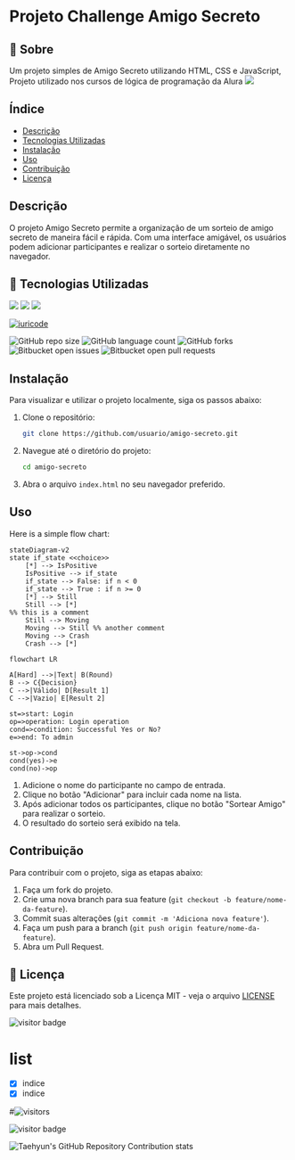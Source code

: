 # Projeto Challenge Amigo Secreto
## 🔖 Sobre

Um projeto simples de Amigo Secreto utilizando HTML, CSS e JavaScript, Projeto utilizado nos cursos de lógica de programação da Alura
<img src="assets/alura.jpg">
## Índice

- [Descrição](#descrição)
- [Tecnologias Utilizadas](#tecnologias-utilizadas)
- [Instalação](#instalação)
- [Uso](#uso)
- [Contribuição](#contribuição)
- [Licença](#licença)

## Descrição

O projeto Amigo Secreto permite a organização de um sorteio de amigo secreto de maneira fácil e rápida. Com uma interface amigável, os usuários podem adicionar participantes e realizar o sorteio diretamente no navegador.

## 🚀 Tecnologias Utilizadas

<div>
  <img src="https://img.shields.io/badge/HTML-239120?style=for-the-badge&logo=html5&logoColor=white">
  <img src="https://img.shields.io/badge/CSS-239120?&style=for-the-badge&logo=css3&logoColor=white">
  <img src="https://img.shields.io/badge/JavaScript-F7DF1E?style=for-the-badge&logo=javascript&logoColor=black">
</div>

[![iuricode](https://github-readme-stats.vercel.app/api/top-langs/?username=iuricode&hide=html&layout=compact&theme=default)](https://github.com/anuraghazra/github-readme-stats)

![GitHub repo size](https://img.shields.io/github/repo-size/iuricode/README-template?style=for-the-badge)
![GitHub language count](https://img.shields.io/github/languages/count/iuricode/README-template?style=for-the-badge)
![GitHub forks](https://img.shields.io/github/forks/iuricode/README-template?style=for-the-badge)
![Bitbucket open issues](https://img.shields.io/bitbucket/issues/iuricode/README-template?style=for-the-badge)
![Bitbucket open pull requests](https://img.shields.io/bitbucket/pr-raw/iuricode/README-template?style=for-the-badge)

## Instalação

Para visualizar e utilizar o projeto localmente, siga os passos abaixo:

1. Clone o repositório:
    ```bash
    git clone https://github.com/usuario/amigo-secreto.git
    ```

2. Navegue até o diretório do projeto:
    ```bash
    cd amigo-secreto
    ```
3. Abra o arquivo `index.html` no seu navegador preferido.

## Uso

Here is a simple flow chart:

```mermaid
stateDiagram-v2
state if_state <<choice>>
    [*] --> IsPositive
    IsPositive --> if_state
    if_state --> False: if n < 0
    if_state --> True : if n >= 0
    [*] --> Still
    Still --> [*]
%% this is a comment
    Still --> Moving
    Moving --> Still %% another comment
    Moving --> Crash
    Crash --> [*]
```
```mermaid
flowchart LR

A[Hard] -->|Text| B(Round)
B --> C{Decision}
C -->|Válido| D[Result 1]
C -->|Vazio| E[Result 2]
```

```flow
st=>start: Login
op=>operation: Login operation
cond=>condition: Successful Yes or No?
e=>end: To admin

st->op->cond
cond(yes)->e
cond(no)->op
```
1. Adicione o nome do participante no campo de entrada.
2. Clique no botão "Adicionar" para incluir cada nome na lista.
3. Após adicionar todos os participantes, clique no botão "Sortear Amigo" para realizar o sorteio.
4. O resultado do sorteio será exibido na tela.

## Contribuição

Para contribuir com o projeto, siga as etapas abaixo:

1. Faça um fork do projeto.
2. Crie uma nova branch para sua feature (`git checkout -b feature/nome-da-feature`).
3. Commit suas alterações (`git commit -m 'Adiciona nova feature'`).
4. Faça um push para a branch (`git push origin feature/nome-da-feature`).
5. Abra um Pull Request.

## 📝 Licença

Este projeto está licenciado sob a Licença MIT - veja o arquivo [LICENSE](LICENSE) para mais detalhes.

![visitor badge](https://visitor-badge.glitch.me/badge?page_id=arycomputer.visitor-badge&left_color=red&right_color=green&left_text=Hello%20Visitors)

# list
- [x] indice
- [x] indice 

#![visitors](https://visitor-badge.glitch.me/badge?page_id=arycomputer.challenge_Amigo_Secreto&left_color=green&right_color=red)

<img src="https://visitor-badge.glitch.me/badge?page_id=arycomputer.challenge_Amigo_Secreto" alt="visitor badge"/>

![Taehyun's GitHub Repository Contribution stats](https://github-contributor-stats.vercel.app/api?username=arycomputer&hide=B,B%2B&hide_contributor_rank=false&limit=5&order_by=contributions)
